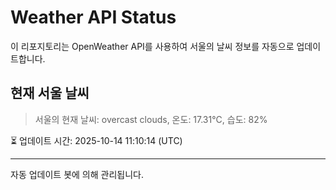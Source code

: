 
# Weather API Status

이 리포지토리는 OpenWeather API를 사용하여 서울의 날씨 정보를 자동으로 업데이트합니다.

## 현재 서울 날씨
> 서울의 현재 날씨: overcast clouds, 온도: 17.31°C, 습도: 82%

⏳ 업데이트 시간: 2025-10-14 11:10:14 (UTC)

---
자동 업데이트 봇에 의해 관리됩니다.
